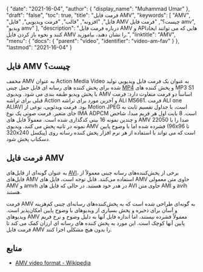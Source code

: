{
  "date": "2021-16-04",
  "author": {
    "display_name": "Muhammad Umar"
},
  "draft": "false",
  "toc": true,
  "title": "فرمت فایل AMV",
  "keywords": [
"AMV",
"فایل",
"افزونه",
"قالب",
"فرمت ویدیویی",
"فایل AMV چیست؟",
"فرمت فایل amv",
"ویدیو amv"
],
  "description": "درباره فرمت فایل AMV و APIهایی که می توانند ایجاد کنند و نحوه باز کردن فایل AMV را نشان دهند، بیاموزید.",
  "linktitle": "AMV",
  "menu": {
    "docs": {
      "parent": "video",
      "identifier": "video-am-fav"
}
},
  "lastmod": "2021-16-04"
}

## فایل AMV چیست؟ ##

مخفف AMV به عنوان Action Media Video به عنوان یک فرمت فایل ویدیویی تولید شده برای پخش کننده های رسانه ای قابل حمل چینی [MP4](/video/mp4/) و پخش کننده های MP3 S1 با پخش ویدیو طبقه بندی می شود. ویدیوی AMV اساساً دو فرمت متفاوت دارد: فرمت قبلی برای تراشه Action و آخرین مورد برای تراشه ALi M5661. فرمت ALI one ALIAVI بود. فرمت ویدئویی، نوعی از Motion JPEG است، با جداول تقسیم ثابت به جای متغیر. فرمت صوتی یک نوع IMA ADPCM است. 8 بایت اول هر فریم مبدا، شاخص و چندین نمونه 16 بیتی کدگذاری شده است. معمولاً فایل های AMV صدا را با 22050 نمونه در ثانیه پخش می کنند. ویدیوی AMV فشرده شده اما با وضوح پایین (96x96 تا 320x240 پیکسل) است که می تواند با استفاده از هر نرم افزار پخش کننده رسانه روی دسکتاپ پخش شود.

## فرمت فایل AMV ##

به عنوان گونه‌ای از فایل‌های [AVI](/video/avi/)، برخی از پخش‌کننده‌های رسانه چینی معمولاً از فایل‌های AMV استفاده می‌کنند. قابل توجه است، فایل های AMV حاوی متن معمولی AMV و amvh در هدر خود هستند. در حالی که فایل های AVI حاوی متن AMI و avih هستند.

فرمت AMV به گونه‌ای طراحی شده است که به پخش‌کننده‌های رسانه‌ای چینی کم‌هزینه و آسان برای ذخیره و پخش بسیاری از ویدیوهای با وضوح پایین امکان‌پذیر است. ویدیوهای AMV معمولاً فشرده نیستند، اما اندازه فایل آنها به دلیل وضوح و نرخ فریم پایین آنها کوچک است. این مورد به پخش کننده های رسانه ای ارزان کمک می کند تا فرمت فایل AMV را بدون هیچ مشکلی اجرا کنند.

## منابع ##

- [AMV video format - Wikipedia](https://en.wikipedia.org/wiki/AMV_video_format)


